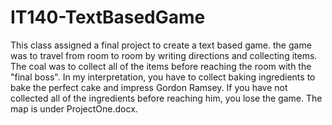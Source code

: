 # IT140-TextBasedGame

This class assigned a final project to create a text based game. the game was to travel from room to room by writing directions and collecting items. The coal was to collect all of the items before reaching the room with the "final boss". In my interpretation, you have to collect baking ingredients to bake the perfect cake and impress Gordon Ramsey. If you have not collected all of the ingredients before reaching him, you lose the game. The map is under ProjectOne.docx.
